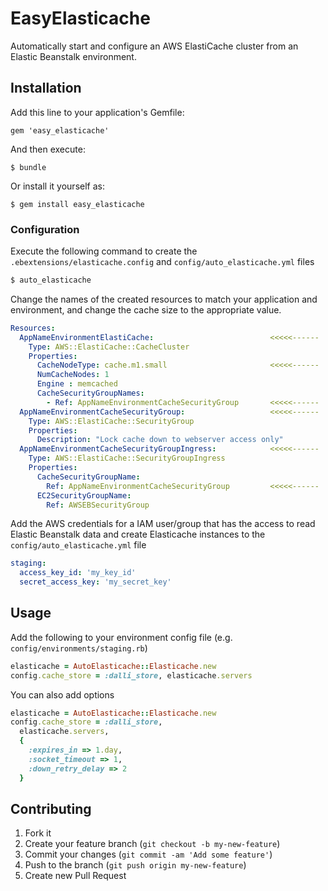 # EasyElasticache

Automatically start and configure an AWS ElastiCache cluster from an Elastic Beanstalk environment.

## Installation

Add this line to your application's Gemfile:

    gem 'easy_elasticache'

And then execute:

    $ bundle

Or install it yourself as:

    $ gem install easy_elasticache

### Configuration

Execute the following command to create the `.ebextensions/elasticache.config` and `config/auto_elasticache.yml` files

```bash
$ auto_elasticache
```

Change the names of the created resources to match your application and environment, and change the cache size to the appropriate value.

```yaml
Resources:
  AppNameEnvironmentElastiCache:                          <<<<<------
    Type: AWS::ElastiCache::CacheCluster
    Properties:
      CacheNodeType: cache.m1.small                       <<<<<------
      NumCacheNodes: 1
      Engine : memcached
      CacheSecurityGroupNames:
        - Ref: AppNameEnvironmentCacheSecurityGroup       <<<<<------
  AppNameEnvironmentCacheSecurityGroup:                   <<<<<------
    Type: AWS::ElastiCache::SecurityGroup
    Properties:
      Description: "Lock cache down to webserver access only"
  AppNameEnvironmentCacheSecurityGroupIngress:            <<<<<------
    Type: AWS::ElastiCache::SecurityGroupIngress
    Properties:
      CacheSecurityGroupName: 
        Ref: AppNameEnvironmentCacheSecurityGroup         <<<<<------
      EC2SecurityGroupName:
        Ref: AWSEBSecurityGroup
```

Add the AWS credentials for a IAM user/group that has the access to read Elastic Beanstalk data and create Elasticache instances to the `config/auto_elasticache.yml` file

```yaml
staging:
  access_key_id: 'my_key_id'
  secret_access_key: 'my_secret_key'
```

## Usage

Add the following to your environment config file (e.g. `config/environments/staging.rb`)

```ruby
elasticache = AutoElasticache::Elasticache.new
config.cache_store = :dalli_store, elasticache.servers
```

You can also add options

```ruby
elasticache = AutoElasticache::Elasticache.new
config.cache_store = :dalli_store,
  elasticache.servers,
  {
    :expires_in => 1.day,
    :socket_timeout => 1,
    :down_retry_delay => 2
  }
```

## Contributing

1. Fork it
2. Create your feature branch (`git checkout -b my-new-feature`)
3. Commit your changes (`git commit -am 'Add some feature'`)
4. Push to the branch (`git push origin my-new-feature`)
5. Create new Pull Request
